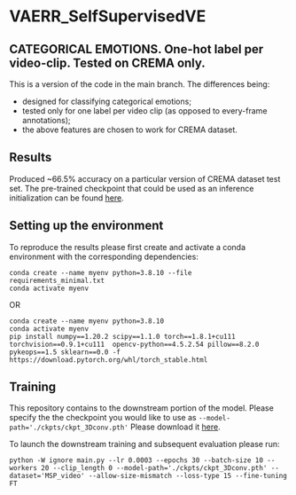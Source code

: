 # VAERR_SelfSupervisedVE
## CATEGORICAL EMOTIONS. One-hot label per video-clip. Tested on CREMA only.

This is a version of the code in the main branch. The differences being:
- designed for classifying categorical emotions;
- tested only for one label per video clip (as opposed to every-frame annotations);
- the above features are chosen to work for CREMA dataset.

## Results
Produced ~66.5% accuracy on a particular version of CREMA dataset test set.
The pre-trained checkpoint that could be used as an inference initialization can be found [here](https://drive.google.com/file/d/1GxR74bBnuJDSeXFjmUoeV_seiV2Lxmod/view?usp=sharing).


## Setting up the environment
To reproduce the results please first create and activate a conda environment with the corresponding dependencies:
```
conda create --name myenv python=3.8.10 --file requirements_minimal.txt
conda activate myenv
```
OR
```
conda create --name myenv python=3.8.10
conda activate myenv
pip install numpy==1.20.2 scipy==1.1.0 torch==1.8.1+cu111 torchvision==0.9.1+cu111  opencv-python==4.5.2.54 pillow==8.2.0 pykeops==1.5 sklearn==0.0 -f https://download.pytorch.org/whl/torch_stable.html
```

## Training
This repository contains to the downstream portion of the model. 
Please specify the the checkpoint you would like to use as ` --model-path='./ckpts/ckpt_3Dconv.pth' ` Please download it [here](https://drive.google.com/file/d/1GxR74bBnuJDSeXFjmUoeV_seiV2Lxmod/view?usp=sharing).

To launch the downstream training and subsequent evaluation please run:
```
python -W ignore main.py --lr 0.0003 --epochs 30 --batch-size 10 --workers 20 --clip_length 0 --model-path='./ckpts/ckpt_3Dconv.pth' --dataset='MSP_video' --allow-size-mismatch --loss-type 15 --fine-tuning FT
```

